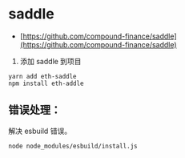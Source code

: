 # saddle 

* [https://github.com/compound-finance/saddle](https://github.com/compound-finance/saddle)


1. 添加 saddle 到项目 

```
yarn add eth-saddle 
npm install eth-addle 
```


## 错误处理：

解决 esbuild 错误。 
```
node node_modules/esbuild/install.js 
```